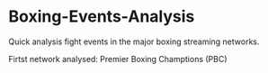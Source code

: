# Boxing-Events-Analysis

Quick analysis fight events in the major boxing streaming networks.


Firtst network analysed: Premier Boxing Champtions (PBC)
